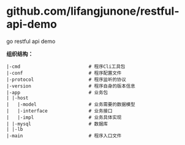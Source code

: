 # github.com/lifangjunone/restful-api-demo
go restful api demo

**组织结构：**
```text
|-cmd                         # 程序Cli工具包
|-conf                        # 程序配置文件
|-protocol                    # 程序监听的协议
|-version                     # 程序自身的版本信息
|-app                         # 业务包
| |-host
|   |-model                   # 业务需要的数据模型
|   |-interface               # 业务接口
|   |-impl                    # 业务具体实现
| |-mysql                     # 数据库
| |-lb
|-main                        # 程序入口文件


```

